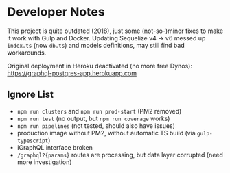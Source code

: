# Developer Notes

This project is quite outdated (2018), just some (not-so-)minor fixes to make it work with Gulp and Docker. Updating Sequelize v4 -> v6 messed up `index.ts` (now `db.ts`) and models definitions, may still find bad workarounds.

Original deployment in Heroku deactivated (no more free Dynos): https://graphql-postgres-app.herokuapp.com

## Ignore List

- `npm run clusters` and `npm run prod-start` (PM2 removed)
- `npm run test` (no output, but `npm run coverage` works)
- `npm run pipelines` (not tested, should also have issues)
- production image without PM2, without automatic TS build (via `gulp-typescript`)
- iGraphQL interface broken
- `/graphql?{params}` routes are processing, but data layer corrupted (need more investigation)
